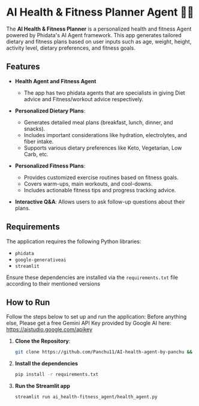 # AI Health & Fitness Planner Agent 🏋️‍♂️

The **AI Health & Fitness Planner** is a personalized health and fitness Agent powered by Phidata's AI Agent framework. This app generates tailored dietary and fitness plans based on user inputs such as age, weight, height, activity level, dietary preferences, and fitness goals.

## Features

- **Health Agent and Fitness Agent**
    - The app has two phidata agents that are specialists in giving Diet advice and Fitness/workout advice respectively.

- **Personalized Dietary Plans**:
  - Generates detailed meal plans (breakfast, lunch, dinner, and snacks).
  - Includes important considerations like hydration, electrolytes, and fiber intake.
  - Supports various dietary preferences like Keto, Vegetarian, Low Carb, etc.

- **Personalized Fitness Plans**:
  - Provides customized exercise routines based on fitness goals.
  - Covers warm-ups, main workouts, and cool-downs.
  - Includes actionable fitness tips and progress tracking advice.

- **Interactive Q&A**: Allows users to ask follow-up questions about their plans.


## Requirements

The application requires the following Python libraries:

- `phidata`
- `google-generativeai`
- `streamlit`

Ensure these dependencies are installed via the `requirements.txt` file according to their mentioned versions

## How to Run

Follow the steps below to set up and run the application:
Before anything else, Please get a free Gemini API Key provided by Google AI here: https://aistudio.google.com/apikey

1. **Clone the Repository**:
   ```bash
   git clone https://github.com/Panchu11/AI-health-agent-by-panchu && cd "C:\Users\User\Panchu llm apps\ai_health_fitness_agent_panchu"
   ```

2. **Install the dependencies**
    ```bash
    pip install -r requirements.txt
    ```
3. **Run the Streamlit app**
    ```bash
    streamlit run ai_health-fitness_agent/health_agent.py
    ```


